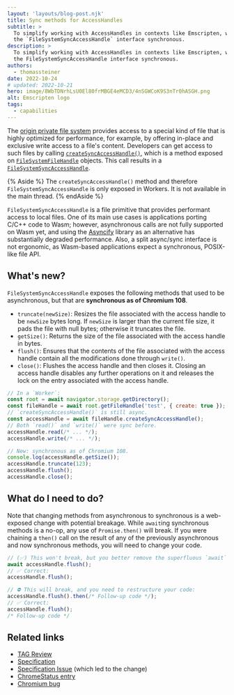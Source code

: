```yaml
---
layout: 'layouts/blog-post.njk'
title: Sync methods for AccessHandles
subtitle: >
  To simplify working with AccessHandles in contexts like Emscripten, we're making the methods of
  the `FileSystemSyncAccessHandle` interface synchronous.
description: >
  To simplify working with AccessHandles in contexts like Emscripten, we're making the methods of
  the FileSystemSyncAccessHandle interface synchronous.
authors:
  - thomassteiner
date: 2022-10-24
# updated: 2022-10-21
hero: image/8WbTDNrhLsU0El80frMBGE4eMCD3/4nSGWCoK9S3nTr0hASGH.png
alt: Emscripten logo
tags:
  - capabilities
---
```


The
[origin private file system](https://web.dev/file-system-access/#accessing-files-optimized-for-performance-from-the-origin-private-file-system)
provides access to a special kind of file that is highly optimized for performance, for example, by
offering in-place and exclusive write access to a file's content. Developers can get access to such
files by calling
[`createSyncAccessHandle()`](https://fs.spec.whatwg.org/#dom-filesystemfilehandle-createsyncaccesshandle),
which is a method exposed on
[`FileSystemFileHandle`](https://fs.spec.whatwg.org/#api-filesystemfilehandle) objects. This call
results in a [`FileSystemSyncAccessHandle`](https://fs.spec.whatwg.org/#filesystemsyncaccesshandle).

{% Aside %} The `createSyncAccessHandle()` method and therefore `FileSystemSyncAccessHandle` is only
exposed in Workers. It is not available in the main thread. {% endAside %}

`FileSystemSyncAccessHandle` is a file primitive that provides performant access to local files. One
of its main use cases is applications porting C/C++ code to Wasm; however, asynchronous calls are
not fully supported on Wasm yet, and using the
[Asyncify](https://emscripten.ru/docs/porting/asyncify.html) library as an alternative has
substantially degraded performance. Also, a split async/sync interface is not ergonomic, as
Wasm-based applications expect a synchronous, POSIX-like file API.

## What's new?

`FileSystemSyncAccessHandle` exposes the following methods that used to be asynchronous, but that
are **synchronous as of Chromium&nbsp;108**.

- `truncate(newSize)`: Resizes the file associated with the access handle to be `newSize` bytes
  long. If `newSize` is larger than the current file size, it pads the file with null bytes;
  otherwise it truncates the file.
- `getSize()`: Returns the size of the file associated with the access handle in bytes.
- `flush()`: Ensures that the contents of the file associated with the access handle contain all the
  modifications done through `write()`.
- `close()`: Flushes the access handle and then closes it. Closing an access handle disables any
  further operations on it and releases the lock on the entry associated with the access handle.

```js
// In a `Worker`:
const root = await navigator.storage.getDirectory();
const fileHandle = await root.getFileHandle('test', { create: true });
// `createSyncAccessHandle()` is still async.
const accessHandle = await fileHandle.createSyncAccessHandle();
// Both `read()` and `write()` were sync before.
accessHandle.read(/* ... */);
accessHandle.write(/* ... */);

// New: synchronous as of Chromium 108.
console.log(accessHandle.getSize());
accessHandle.truncate(123);
accessHandle.flush();
accessHandle.close();
```

## What do I need to do?

Note that changing methods from asynchronous to synchronous is a web-exposed change with potential
breakage. While `await`ing synchronous methods is a no-op, any use of `Promise.then()` will break.
If you were chaining a `then()` call on the result of any of the previously asynchronous and now
synchronous methods, you will need to change your code.

```js
// (✅) This won't break, but you better remove the superfluous `await`:
await accessHandle.flush();
// ✅ Correct:
accessHandle.flush();
```

```js
// ⛔️ This will break, and you need to restructure your code:
accessHandle.flush().then(/* Follow-up code */);
// ✅ Correct:
accessHandle.flush();
/* Follow-up code */
```

## Related links

- [TAG Review](https://github.com/w3ctag/design-reviews/issues/772)
- [Specification](https://fs.spec.whatwg.org/#api-filesystemsyncaccesshandle)
- [Specification Issue](https://github.com/whatwg/fs/issues/7) (which led to the change)
- [ChromeStatus entry](https://chromestatus.com/feature/5149644305203200)
- [Chromium bug](https://bugs.chromium.org/p/chromium/issues/detail?id=1338340)
